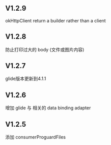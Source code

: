 ## V1.2.9
okHttpClient return a builder rather than a client

## V1.2.8
防止打印过大的 body (文件或图片内容)

## V1.2.7

glide版本更新到4.1.1

## V1.2.6
增加 glide 与 相关的 data binding adapter

## V1.2.5

添加 consumerProguardFiles